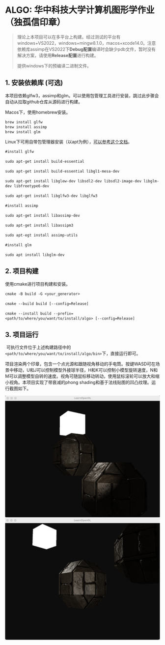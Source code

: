 # ALGO: 华中科技大学计算机图形学作业（独孤信印章）

> 理论上本项目可以在多平台上构建。经过测试的平台有windows+VS2022，windows+mingw8.1.0，macos+xcode14.0。注意依赖库assimp在VS2022下**Debug配置**编译时会缺少pdb文件，暂时没有解决方案，请使用**Release配置**进行构建。
>
> 提供windows下的预编译二进制文件。
>

## 1. 安装依赖库 (可选)

本项目依赖glfw3，assimp和glm。可以使用包管理工具进行安装，跳过此步骤会自动从拉取github仓库从源码进行构建。

Macos下，使用homebrew安装。

```
brew install glfw
brew install assimp
brew install glm
```

Linux下可用自带包管理器安装（以apt为例），[可以参考这个文档](https://en.wikibooks.org/wiki/OpenGL_Programming/Installation/Linux)。

```
#install glfw

sudo apt-get install build-essential

sudo apt-get install build-essential libgl1-mesa-dev

sudo apt-get install libglew-dev libsdl2-dev libsdl2-image-dev libglm-dev libfreetype6-dev

sudo apt-get install libglfw3-dev libglfw3

#install assimp

sudo apt-get install libassimp-dev

sudo apt-get install libassipm3

sudo apt-egt install assimp-utils

#install glm

sudo apt install libglm-dev
```

## 2. 项目构建

使用cmake进行项目构建和安装。

```
cmake -B build -G <your_generator>

cmake --build build [--config=Release]

cmake --install build --prefix=<path/to/where/you/want/to/install/algo> [--config=Release]
```

## 3. 项目运行

​	可执行文件位于上述构建路径中的	`<path/to/where/you/want/to/install/algo/bin>`下，直接运行即可。

​	项目渲染两个印章，包含一个点光源和跟随视角移动的手电筒。按键WASD可在场景中移动，U和J可以控制模型外接球半径，H和K可以控制小模型旋转速度，N和M可以调整模型自转的速度。视角可随鼠标移动转动，使用鼠标滚轮可以放大和缩小视角。本项目实现了带衰减的phong shading和基于法线贴图的凹凸纹理。运行截图如下。

<img src="./docs/example1.png" alt="example1" style="zoom:50%;" />

<img src="./docs/example2.png" alt="example2" style="zoom:50%;" />